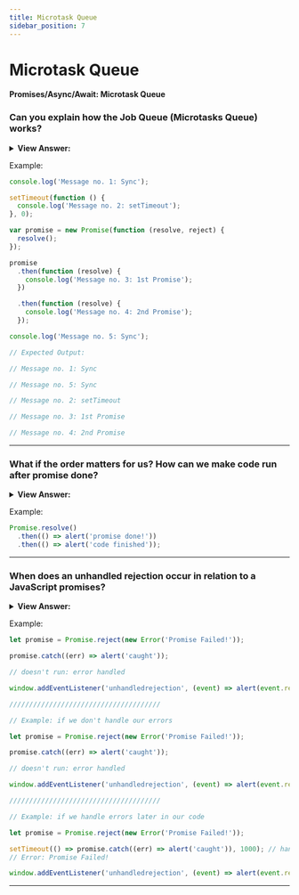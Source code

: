 ```yaml
---
title: Microtask Queue
sidebar_position: 7
---
```


# Microtask Queue

**Promises/Async/Await: Microtask Queue**

<head>
  <title>Microtask Queue - JavaScript Interview Questions & Answers</title>
  <meta charSet="utf-8" />
</head>

### Can you explain how the Job Queue (Microtasks Queue) works?

<details>
  <summary><strong>View Answer:</strong></summary>
  <div>
  <div><strong>Interview Response:</strong> Apart from Callback Queue, browsers have introduced one more queue which is “Job Queue”, reserved only for new Promise() functionality. Asynchronous tasks need proper management. For that, the ECMA standard specifies an internal queue PromiseJobs, more often referred to as the “microtask queue” (V8 term). So when you use promises in your code, you add .then() method, which is a callback method. These `thenable` methods are added to Job Queue once the promise has returned/resolved, and then gets executed. Notably, any code in the ScriptsJob will return prior to the return of a promise in the microtasks queue.
</div>
  </div>
</details>

Example:

```js
console.log('Message no. 1: Sync');

setTimeout(function () {
  console.log('Message no. 2: setTimeout');
}, 0);

var promise = new Promise(function (resolve, reject) {
  resolve();
});

promise
  .then(function (resolve) {
    console.log('Message no. 3: 1st Promise');
  })

  .then(function (resolve) {
    console.log('Message no. 4: 2nd Promise');
  });

console.log('Message no. 5: Sync');

// Expected Output:

// Message no. 1: Sync

// Message no. 5: Sync

// Message no. 2: setTimeout

// Message no. 3: 1st Promise

// Message no. 4: 2nd Promise
```

---

### What if the order matters for us? How can we make code run after promise done?

<details>
  <summary><strong>View Answer:</strong></summary>
  <div>
  <div><strong>Interview Response:</strong> The simplest and recommended way to make code run after promise done is to put it into the queue with the .then method.
</div>
  </div>
</details>

Example:

```js
Promise.resolve()
  .then(() => alert('promise done!'))
  .then(() => alert('code finished'));
```

---

### When does an unhandled rejection occur in relation to a JavaScript promises?

<details>
  <summary><strong>View Answer:</strong></summary>
  <div>
  <div><strong>Interview Response:</strong> An “unhandled rejection” occurs when a promise error is not handled at the end of the microtask queue. Normally, if we expect an error, we add .catch to the promise chain to handle it.
</div>
  </div>
</details>

Example:

```js
let promise = Promise.reject(new Error('Promise Failed!'));

promise.catch((err) => alert('caught'));

// doesn't run: error handled

window.addEventListener('unhandledrejection', (event) => alert(event.reason));

//////////////////////////////////////

// Example: if we don't handle our errors

let promise = Promise.reject(new Error('Promise Failed!'));

promise.catch((err) => alert('caught'));

// doesn't run: error handled

window.addEventListener('unhandledrejection', (event) => alert(event.reason));

//////////////////////////////////////

// Example: if we handle errors later in our code

let promise = Promise.reject(new Error('Promise Failed!'));

setTimeout(() => promise.catch((err) => alert('caught')), 1000); // handling error 1 second later
// Error: Promise Failed!

window.addEventListener('unhandledrejection', (event) => alert(event.reason));
```

---
